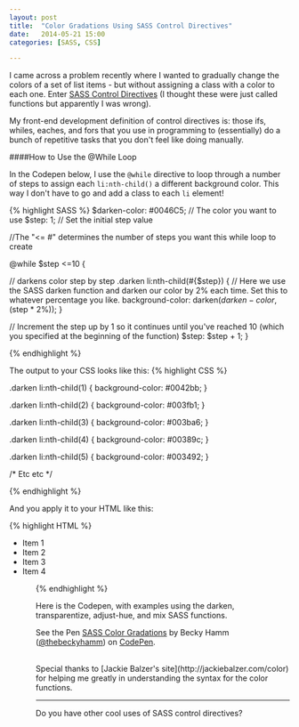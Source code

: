 ```yaml
---
layout: post
title:  "Color Gradations Using SASS Control Directives"
date:   2014-05-21 15:00  
categories: [SASS, CSS] 

---
```


I came across a problem recently where I wanted to gradually change the colors of a set of list items - but without assigning a class with a color to each one. Enter [SASS Control Directives](http://thesassway.com/intermediate/if-for-each-while) (I thought these were just called functions but apparently I was wrong).

My front-end development definition of control directives is: those ifs, whiles, eaches, and fors that you use in programming to (essentially) do a bunch of repetitive tasks that you don't feel like doing manually.

####How to Use the @While Loop

In the Codepen below, I use the `@while` directive to loop through a number of steps to assign each `li:nth-child()` a different background color.  This way I don't have to go and add a class to each `li` element!	

{% highlight SASS %}
$darken-color: #0046C5; // The color you want to use
$step: 1; // Set the initial step value

//The "<= #" determines the number of steps you want this while loop to create

@while $step <=10  {

// darkens color step by step
.darken li:nth-child(#{$step}) {
	// Here we use the SASS darken function and darken our color by 2% each time.  Set this to whatever percentage you like. 
	background-color: darken($darken-color, ($step * 2%));
}

// Increment the step up by 1 so it continues until you've reached 10 (which you specified at the beginning of the function)
$step: $step + 1;
}


{% endhighlight %}  

The output to your CSS looks like this:
{% highlight CSS %}

.darken li:nth-child(1) {
background-color: #0042bb;
}

.darken li:nth-child(2) {
background-color: #003fb1;
}

.darken li:nth-child(3) {
background-color: #003ba6;
}

.darken li:nth-child(4) {
background-color: #00389c;
}

.darken li:nth-child(5) {
background-color: #003492;
}

/* Etc etc */


{% endhighlight %}  

And you apply it to your HTML like this:

{% highlight HTML %}

<ul class="darken">
	<li>Item 1</li>
	<li>Item 2</li>
	<li>Item 3</li>
	<li>Item 4</li>	
	<!--etc-->
<ul>

{% endhighlight %}  


Here is the Codepen, with examples using the darken, transparentize, adjust-hue, and mix SASS functions.

<p data-height="411" data-theme-id="0" data-slug-hash="szEyK" data-default-tab="result" class='codepen'>See the Pen <a href='http://codepen.io/thebeckyhamm/pen/szEyK/'>SASS Color Gradations</a> by Becky Hamm (<a href='http://codepen.io/thebeckyhamm'>@thebeckyhamm</a>) on <a href='http://codepen.io'>CodePen</a>.</p>
<script async src="//codepen.io/assets/embed/ei.js"></script>

<br />
Special thanks to [Jackie Balzer's site](http://jackiebalzer.com/color) for helping me greatly in understanding the syntax for the color functions.



***


Do you have other cool uses of SASS control directives?





